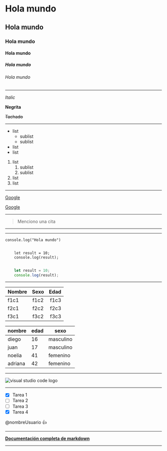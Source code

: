 <!-- Títulos -->

# Hola mundo
## Hola mundo
### Hola mundo
#### Hola mundo
##### Hola mundo
###### Hola mundo

---
<!-- Formatos de texto -->

*Italic*

**Negrita**

~~Tachado~~

---
<!-- Listas desordenadas -->

* list
    * sublist
    * sublist
* list
* list

<!-- Lista ordenada -->

1. list
    1. sublist
    2. sublist
2. list
3. list

---
<!-- Enlaces -->

[Google](http://www.google.com)

[Google](http://www.google.com "Título personalizado")

---
<!-- Citas -->

> Menciono una cita

<!-- Linea divisora -->

---
___

<!-- Mostrar código -->

`console.log("Hola mundo")`

```

    let result = 10;
    console.log(result);

```

``` javascript

    let result = 10;
    console.log(result);

```

---
<!-- Tablas -->

| Nombre    | Sexo      | Edad      |
| --------- | :-------: | --------: |
| f1c1      | f1c2      | f1c3      |
| f2c1      | f2c2      | f2c3      |
| f3c1      | f3c2      | f3c3      |

nombre | edad | sexo
--- | --- | ---
diego | 16 | masculino
juan | 17 | masculino
noelia | 41 | femenino
adriana | 42 | femenino

---
<!-- Imágenes -->

![visual studio code logo](https://upload.wikimedia.org/wikipedia/commons/thumb/9/9a/Visual_Studio_Code_1.35_icon.svg/2048px-Visual_Studio_Code_1.35_icon.svg.png "Logo de vsc")


---
<!-- GitHub markdown (Solo se ve en GitHub) -->

* [x] Tarea 1
* [ ] Tarea 2
* [ ] Tarea 3
* [x] Tarea 4

@nombreUsuario :+1:

<!-- TODA LA DOCUMENTACIÓN COMPLETA DE MARKDOWN -->

---

**[Documentación completa de markdown](https://github.com/adam-p/markdown-here/wiki/Markdown-Cheatsheet "Documentación en github")**

---